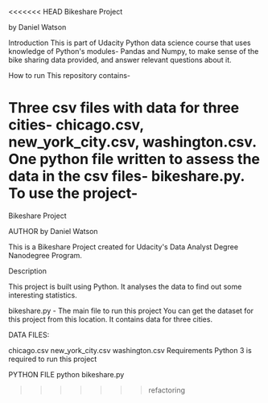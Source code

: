 <<<<<<< HEAD
Bikeshare Project 

by Daniel Watson

Introduction
This is part of Udacity Python data science course that uses knowledge of Python's modules- Pandas and Numpy, to make sense of the bike sharing data provided, and answer relevant questions about it.

How to run
This repository contains-

Three csv files with data for three cities- chicago.csv, new_york_city.csv, washington.csv.
One python file written to assess the data in the csv files- bikeshare.py.
To use the project-
=======
Bikeshare Project

AUTHOR
by Daniel Watson

This is a Bikeshare Project created for Udacity's Data Analyst Degree Nanodegree Program.

Description

This project is built using Python. It analyses the data to find out some interesting statistics.

bikeshare.py - The main file to run this project You can get the dataset for this project from this location. It contains data for three cities.

DATA FILES:

chicago.csv new_york_city.csv washington.csv Requirements Python 3 is required to run this project

PYTHON FILE python bikeshare.py


>>>>>>> refactoring



